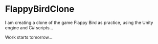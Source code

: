 # FlappyBirdClone

I am creating a clone of the game Flappy Bird as practice, using the Unity engine and C# scripts...

Work starts tomorrow...


